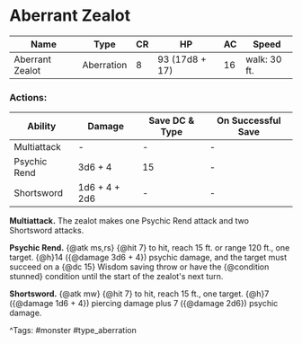 # Aberrant Zealot

| Name | Type | CR | HP | AC | Speed |
|------|------|----|----|----|-------|
| Aberrant Zealot | Aberration | 8 | 93 (17d8 + 17) | 16 | walk: 30 ft. |

### Actions:

| Ability | Damage | Save DC & Type | On Successful Save |
|---------|--------|----------------|--------------------|
| Multiattack | - | - | - |
| Psychic Rend | 3d6 + 4 | 15 | - |
| Shortsword | 1d6 + 4 + 2d6 | - | - |


**Multiattack.** The zealot makes one Psychic Rend attack and two Shortsword attacks.

**Psychic Rend.** {@atk ms,rs} {@hit 7} to hit, reach 15 ft. or range 120 ft., one target. {@h}14 ({@damage 3d6 + 4}) psychic damage, and the target must succeed on a {@dc 15} Wisdom saving throw or have the {@condition stunned} condition until the start of the zealot's next turn.

**Shortsword.** {@atk mw} {@hit 7} to hit, reach 15 ft., one target. {@h}7 ({@damage 1d6 + 4}) piercing damage plus 7 ({@damage 2d6}) psychic damage.

^Tags: #monster #type_aberration